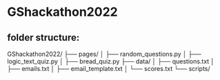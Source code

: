 # GShackathon2022

## folder structure:
GShackathon2022/
├── pages/
│   ├── random_questions.py
│   ├── logic_text_quiz.py
│   ├── bread_quiz.py
├── data/
│   ├── questions.txt
│   ├── emails.txt
│   ├── email_template.txt
│   └── scores.txt
└── scripts/

